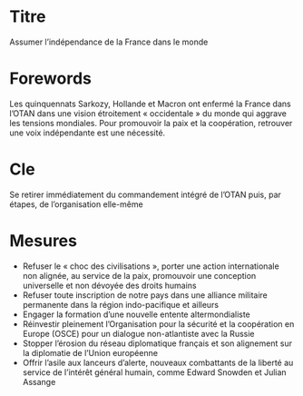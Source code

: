 # Titre

Assumer l’indépendance de la France dans le monde
# Forewords

Les quinquennats Sarkozy, Hollande et Macron ont enfermé la France dans l’OTAN dans une vision étroitement « occidentale » du monde qui aggrave les tensions mondiales. Pour promouvoir la paix et la coopération, retrouver une voix indépendante est une nécessité.

# Cle

Se retirer immédiatement du commandement intégré de l’OTAN puis, par étapes, de l’organisation elle-même
# Mesures

* Refuser le « choc des civilisations », porter une action internationale non alignée, au service de la paix, promouvoir une conception universelle et non dévoyée des droits humains
* Refuser toute inscription de notre pays dans une alliance militaire permanente dans la région indo-pacifique et ailleurs
* Engager la formation d’une nouvelle entente altermondialiste
* Réinvestir pleinement l’Organisation pour la sécurité et la coopération en Europe (OSCE) pour un dialogue non-atlantiste avec la Russie
* Stopper l’érosion du réseau diplomatique français et son alignement sur la diplomatie de l’Union européenne
* Offrir l’asile aux lanceurs d’alerte, nouveaux combattants de la liberté au service de l’intérêt général humain, comme Edward Snowden et Julian Assange